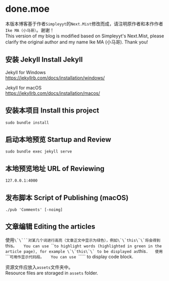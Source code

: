 # done.moe

本版本博客基于作者``Simpleyyt``的``Next.Mist``修改而成，请注明原作者和本作作者``Ike MA（小马哥）``。谢谢！  
This version of my blog is modified based on Simpleyyt's Next.Mist, please clarify the original author and my name Ike MA (小马哥). Thank you!  

## 安装 Jekyll Install Jekyll

Jekyll for Windows  
https://jekyllrb.com/docs/installation/windows/  

Jekyll for macOS  
https://jekyllrb.com/docs/installation/macos/  

## 安装本项目 Install this project  
``sudo bundle install``

## 启动本地预览 Startup and Review
``sudo bundle exec jekyll serve``

## 本地预览地址 URL of Reviewing
``127.0.0.1:4000``

## 发布脚本 Script of Publishing (macOS)
``./pub 'Comments' [-noimg]``

## 文章编辑 Editing the articles
使用``\`\```对某几个词进行高亮（文章正文中显示为绿色），例如\`\`this\`\`将会得到``this``。  
You can use ``\`\``` to highlight words (highlighted in green in the article page), for example \`\`this\`\` to be displayed as ``this``.  
使用``\`\`\```可用作显示代码段。  
You can use ``\`\`\``` to display code block.  

资源文件应放入``assets``文件夹中。  
Resource files are storaged in ``assets`` folder.
